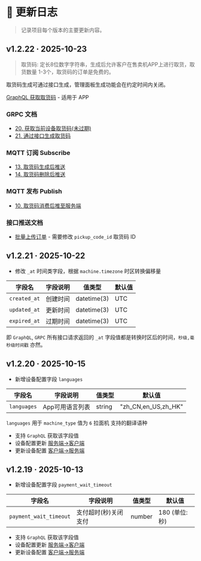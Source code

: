 # 🧾 更新日志

> 记录项目每个版本的主要更新内容。

## v1.2.22 · 2025-10-23

> 取货码: 定长8位数字字符串，生成后允许客户在售卖机APP上进行取货，取货数量 1-3个，取货码的订单是免费的。

取货码生成可通过接口生成，管理面板生成功能会在约定时间内关闭。

[GraphQL 获取取货码](/GraphQL/pickup_code) - 适用于 APP

### GRPC 文档

- [20. 获取当前设备取货码(未过期)](/grpc/pickup_codes)
- [21. 通过接口生成取货码](/grpc/create_pickup_codes)

### MQTT 订阅 Subscribe

- [13. 取货码生成后推送](/mqtt/subscribe/client.pickup_codes.create)
- [14. 取货码删除后推送](/mqtt/subscribe/client.pickup_codes.delete)

### MQTT 发布 Publish

- [10. 取货码消费后推至服务端](/mqtt/publish/client.pickup_codes.put)

### 接口推送文档

- [批量上传订单](/standalone/batch_upload_orders) - 需要修改 `pickup_code_id` 取货码 ID

## v1.2.21 · 2025-10-22

- 修改  `_at` 时间类字段，根据 `machine.timezone` 时区转换偏移量

| 字段名          | 字段说明 | 值类型         | 默认值 |
|--------------|------|-------------|-----|
| `created_at` | 创建时间 | datetime(3) | UTC |
| `updated_at` | 更新时间 | datetime(3) | UTC |
| `expired_at` | 过期时间 | datetime(3) | UTC |

即 `GraphQL`, `GRPC` 所有接口请求返回的 `_at` 字段值都是转换时区后的时间，`秒级,毫秒级时间戳` 亦然。

## v1.2.20 · 2025-10-15

- 新增设备配置字段 `languages`

| 字段名         | 字段说明      | 值类型    | 默认值                 |
|-------------|-----------|--------|---------------------|
| `languages` | App可用语言列表 | string | "zh_CN,en_US,zh_HK" |

`languages` 用于 `machine_type` 值为 `6` 拉面机 支持的翻译语种

- 支持 `GraphQL` 获取该字段值
- 设备配置更新 [服务端->客户端](/mqtt/subscribe/machine.config.push)
- 更新设备配置 [客户端->服务端](/mqtt/publish/machine.config.put)

## v1.2.19 · 2025-10-13

- 新增设备配置字段 `payment_wait_timeout`

| 字段名                    | 字段说明        | 值类型    | 默认值         |
|------------------------|-------------|--------|-------------|
| `payment_wait_timeout` | 支付超时(秒)关闭支付 | number | 180 (单位: 秒) |

- 支持 `GraphQL` 获取该字段值
- 设备配置更新 [服务端->客户端](/mqtt/subscribe/machine.config.push)
- 更新设备配置 [客户端->服务端](/mqtt/publish/machine.config.put)
